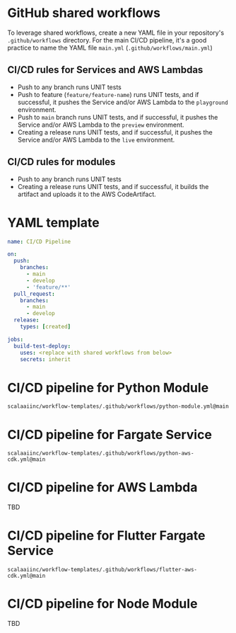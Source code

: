 # GitHub shared workflows

To leverage shared workflows, create a new YAML file in your repository's `.github/workflows` directory. For the main CI/CD pipeline, it's a good practice to name the YAML file `main.yml` (`.github/workflows/main.yml`)

## CI/CD rules for Services and AWS Lambdas
* Push to any branch runs UNIT tests
* Push to feature (`feature/feature-name`) runs UNIT tests, and if successful, it pushes the Service and/or AWS Lambda to the `playground` environment.
* Push to `main` branch runs UNIT tests, and if successful, it pushes the Service and/or AWS Lambda to the `preview` environment.
* Creating a release runs UNIT tests, and if successful, it pushes the Service and/or AWS Lambda to the `live` environment.

## CI/CD rules for modules
* Push to any branch runs UNIT tests
* Creating a release runs UNIT tests, and if successful, it builds the artifact and uploads it to the AWS CodeArtifact.

# YAML template
```yaml
name: CI/CD Pipeline

on:
  push:
    branches:
      - main
      - develop
      - 'feature/**'
  pull_request:
    branches:
      - main
      - develop
  release:
    types: [created]

jobs:
  build-test-deploy:
    uses: <replace with shared workflows from below>
    secrets: inherit
``` 

# CI/CD pipeline for Python Module
`scalaaiinc/workflow-templates/.github/workflows/python-module.yml@main`

# CI/CD pipeline for Fargate Service
`scalaaiinc/workflow-templates/.github/workflows/python-aws-cdk.yml@main`

# CI/CD pipeline for AWS Lambda
TBD

# CI/CD pipeline for Flutter Fargate Service
`scalaaiinc/workflow-templates/.github/workflows/flutter-aws-cdk.yml@main`

# CI/CD pipeline for Node Module
TBD
